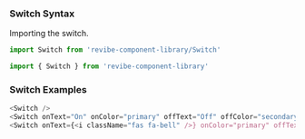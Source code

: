 ### Switch Syntax

Importing the switch.
```js static
import Switch from 'revibe-component-library/Switch'

import { Switch } from 'revibe-component-library'
```

### Switch Examples
```js padded
<Switch />
<Switch onText="On" onColor="primary" offText="Off" offColor="secondary" />
<Switch onText={<i className="fas fa-bell" />} onColor="primary" offText={<i className="far fa-bell" />} offColor="secondary" />
```